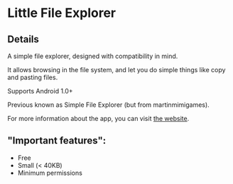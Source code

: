 # Little File Explorer

## Details

A simple file explorer,
designed with compatibility in mind.

It allows browsing in the file system,
and let you do simple things like copy and pasting files.

Supports Android 1.0+

Previous known as Simple File Explorer (but from martinmimigames).

For more information about the app,
you can visit 
[the website](https://martinmimigames.github.io/projects/simple-file-explorer/index.html).

## "Important features":

- Free
- Small (< 40KB)
- Minimum permissions